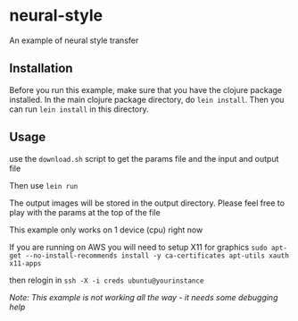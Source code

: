 <!--- Licensed to the Apache Software Foundation (ASF) under one -->
<!--- or more contributor license agreements.  See the NOTICE file -->
<!--- distributed with this work for additional information -->
<!--- regarding copyright ownership.  The ASF licenses this file -->
<!--- to you under the Apache License, Version 2.0 (the -->
<!--- "License"); you may not use this file except in compliance -->
<!--- with the License.  You may obtain a copy of the License at -->

<!---   http://www.apache.org/licenses/LICENSE-2.0 -->

<!--- Unless required by applicable law or agreed to in writing, -->
<!--- software distributed under the License is distributed on an -->
<!--- "AS IS" BASIS, WITHOUT WARRANTIES OR CONDITIONS OF ANY -->
<!--- KIND, either express or implied.  See the License for the -->
<!--- specific language governing permissions and limitations -->
<!--- under the License. -->

# neural-style

An example of neural style transfer


## Installation

Before you run this example, make sure that you have the clojure package installed.
In the main clojure package directory, do `lein install`. Then you can run
`lein install` in this directory.

## Usage

use the `download.sh` script to get the params file and the input and output file

Then use `lein run`

The output images will be stored in the output directory. Please feel free to play with the params at the top of the file


This example only works on 1 device (cpu) right now

If you are running on AWS you will need to setup X11 for graphics
`sudo apt-get --no-install-recommends install -y ca-certificates apt-utils xauth x11-apps`

then relogin in `ssh -X -i creds ubuntu@yourinstance`


_Note: This example is not working all the way - it needs some debugging help_



